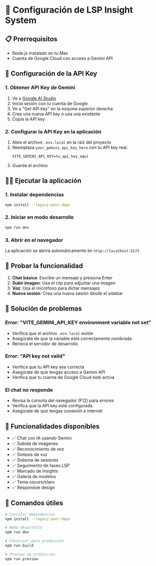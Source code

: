 # 🚀 Configuración de LSP Insight System

## 📋 Prerrequisitos
- Node.js instalado en tu Mac
- Cuenta de Google Cloud con acceso a Gemini API

## 🔑 Configuración de la API Key

### 1. Obtener API Key de Gemini
1. Ve a [Google AI Studio](https://aistudio.google.com/)
2. Inicia sesión con tu cuenta de Google
3. Ve a "Get API key" en la esquina superior derecha
4. Crea una nueva API key o usa una existente
5. Copia la API key

### 2. Configurar la API Key en la aplicación
1. Abre el archivo `.env.local` en la raíz del proyecto
2. Reemplaza `your_gemini_api_key_here` con tu API key real:
   ```
   VITE_GEMINI_API_KEY=tu_api_key_aqui
   ```
3. Guarda el archivo

## 🏃‍♂️ Ejecutar la aplicación

### 1. Instalar dependencias
```bash
npm install --legacy-peer-deps
```

### 2. Iniciar en modo desarrollo
```bash
npm run dev
```

### 3. Abrir en el navegador
La aplicación se abrirá automáticamente en `http://localhost:5173`

## 🧪 Probar la funcionalidad

1. **Chat básico**: Escribe un mensaje y presiona Enter
2. **Subir imagen**: Usa el clip para adjuntar una imagen
3. **Voz**: Usa el micrófono para dictar mensajes
4. **Nueva sesión**: Crea una nueva sesión desde el sidebar

## 🐛 Solución de problemas

### Error: "VITE_GEMINI_API_KEY environment variable not set"
- Verifica que el archivo `.env.local` existe
- Asegúrate de que la variable esté correctamente nombrada
- Reinicia el servidor de desarrollo

### Error: "API key not valid"
- Verifica que tu API key sea correcta
- Asegúrate de que tengas acceso a Gemini API
- Verifica que tu cuenta de Google Cloud esté activa

### El chat no responde
- Revisa la consola del navegador (F12) para errores
- Verifica que la API key esté configurada
- Asegúrate de que tengas conexión a internet

## 📱 Funcionalidades disponibles

- ✅ Chat con IA usando Gemini
- ✅ Subida de imágenes
- ✅ Reconocimiento de voz
- ✅ Síntesis de voz
- ✅ Sistema de sesiones
- ✅ Seguimiento de fases LSP
- ✅ Marcado de insights
- ✅ Galería de modelos
- ✅ Tema oscuro/claro
- ✅ Responsive design

## 🔧 Comandos útiles

```bash
# Instalar dependencias
npm install --legacy-peer-deps

# Modo desarrollo
npm run dev

# Construir para producción
npm run build

# Preview de producción
npm run preview
```
